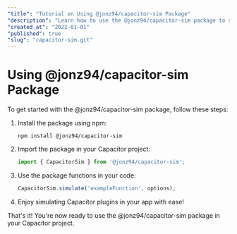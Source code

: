 ```yaml
---
"title": "Tutorial on Using @jonz94/capacitor-sim Package"
"description": "Learn how to use the @jonz94/capacitor-sim package to simulate Capacitor plugins in your app."
"created_at": "2022-01-01"
"published": true
"slug": "capacitor-sim.git"
---
```


# Using @jonz94/capacitor-sim Package

To get started with the @jonz94/capacitor-sim package, follow these steps:

1. Install the package using npm:
   ```
   npm install @jonz94/capacitor-sim
   ```

2. Import the package in your Capacitor project:
   ```typescript
   import { CapacitorSim } from '@jonz94/capacitor-sim';
   ```

3. Use the package functions in your code:
   ```typescript
   CapacitorSim.simulate('exampleFunction', options);
   ```

4. Enjoy simulating Capacitor plugins in your app with ease!

That's it! You're now ready to use the @jonz94/capacitor-sim package in your Capacitor project.
```
```